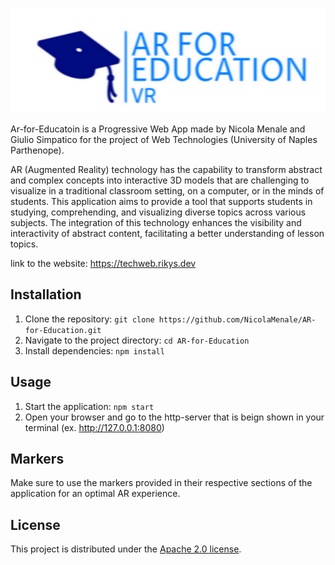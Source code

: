![Alt text](assets/images/logo-color-3-2.png "Logo Ar-for-Education")

Ar-for-Educatoin is a Progressive Web App made by Nicola Menale and Giulio Simpatico for the project of Web Technologies (University of Naples Parthenope).

AR (Augmented Reality) technology has the capability to transform abstract and complex concepts into interactive 3D models that are challenging to visualize in a traditional classroom setting, on a computer, or in the minds of students. This application aims to provide a tool that supports students in studying, comprehending, and visualizing diverse topics across various subjects. The integration of this technology enhances the visibility and interactivity of abstract content, facilitating a better understanding of lesson topics.

link to the website: https://techweb.rikys.dev

## Installation
1. Clone the repository: `git clone https://github.com/NicolaMenale/AR-for-Education.git`
2. Navigate to the project directory: `cd AR-for-Education`
3. Install dependencies: `npm install`

## Usage
1. Start the application: `npm start`
2. Open your browser and go to the http-server that is beign shown in your terminal (ex.   http://127.0.0.1:8080)

## Markers
Make sure to use the markers provided in their respective sections of the application for an optimal AR experience.

## License
This project is distributed under the [Apache 2.0 license](LICENSE.md).
